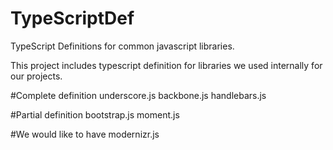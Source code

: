 TypeScriptDef
=============

TypeScript Definitions for common javascript libraries.

This project includes typescript definition for libraries we used internally for our projects.

#Complete definition 
underscore.js
backbone.js
handlebars.js

#Partial definition
bootstrap.js
moment.js

#We would like to have
modernizr.js
